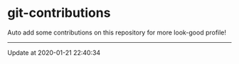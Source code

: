 # git-contributions

Auto add some contributions on this repository for more look-good profile!

---

Update at 2020-01-21 22:40:34
